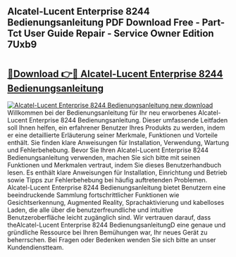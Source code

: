 ## Alcatel-Lucent Enterprise 8244 Bedienungsanleitung PDF Download Free - Part-Tct User Guide Repair - Service Owner Edition 7Uxb9

# <h2><a href="http://df5cjr.blite.top/?on=Alcatel-Lucent+Enterprise+8244+Bedienungsanleitung">🔗Download 👉🔴 Alcatel-Lucent Enterprise 8244 Bedienungsanleitung</a></h2>

[![Alcatel-Lucent Enterprise 8244 Bedienungsanleitung new download](https://i.imgur.com/lujVjoI.png)](http://df5cjr.blite.top/?on=Alcatel-Lucent+Enterprise+8244+Bedienungsanleitung)
Willkommen bei der Bedienungsanleitung für Ihr neu erworbenes Alcatel-Lucent Enterprise 8244 Bedienungsanleitung. Dieser umfassende Leitfaden soll Ihnen helfen, ein erfahrener Benutzer Ihres Produkts zu werden, indem er eine detaillierte Erläuterung seiner Merkmale, Funktionen und Vorteile enthält. Sie finden klare Anweisungen für Installation, Verwendung, Wartung und Fehlerbehebung. Bevor Sie Ihren Alcatel-Lucent Enterprise 8244 Bedienungsanleitung verwenden, machen Sie sich bitte mit seinen Funktionen und Merkmalen vertraut, indem Sie dieses Benutzerhandbuch lesen. Es enthält klare Anweisungen für Installation, Einrichtung und Betrieb sowie Tipps zur Fehlerbehebung bei häufig auftretenden Problemen. Alcatel-Lucent Enterprise 8244 Bedienungsanleitung bietet Benutzern eine beeindruckende Sammlung fortschrittlicher Funktionen wie Gesichtserkennung, Augmented Reality, Sprachaktivierung und kabelloses Laden, die alle über die benutzerfreundliche und intuitive Benutzeroberfläche leicht zugänglich sind. Wir vertrauen darauf, dass theAlcatel-Lucent Enterprise 8244 BedienungsanleitungD eine genaue und gründliche Ressource bei Ihren Bemühungen war, Ihr neues Gerät zu beherrschen. Bei Fragen oder Bedenken wenden Sie sich bitte an unser Kundendienstteam.
